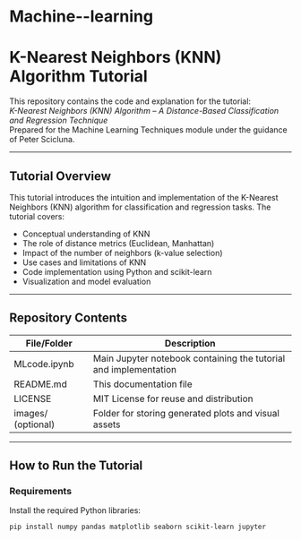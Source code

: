 # Machine--learning
# K-Nearest Neighbors (KNN) Algorithm Tutorial

This repository contains the code and explanation for the tutorial:  
*K-Nearest Neighbors (KNN) Algorithm – A Distance-Based Classification and Regression Technique*  
Prepared for the Machine Learning Techniques module under the guidance of Peter Scicluna.

---

## Tutorial Overview

This tutorial introduces the intuition and implementation of the K-Nearest Neighbors (KNN) algorithm for classification and regression tasks. The tutorial covers:

- Conceptual understanding of KNN
- The role of distance metrics (Euclidean, Manhattan)
- Impact of the number of neighbors (k-value selection)
- Use cases and limitations of KNN
- Code implementation using Python and scikit-learn
- Visualization and model evaluation

---

## Repository Contents

| File/Folder        | Description                                                     |
|--------------------|-----------------------------------------------------------------|
| MLcode.ipynb  | Main Jupyter notebook containing the tutorial and implementation |
| README.md        | This documentation file                                          |
| LICENSE          | MIT License for reuse and distribution                          |
| images/ (optional) | Folder for storing generated plots and visual assets          |

---

## How to Run the Tutorial

### Requirements

Install the required Python libraries:

```bash
pip install numpy pandas matplotlib seaborn scikit-learn jupyter
